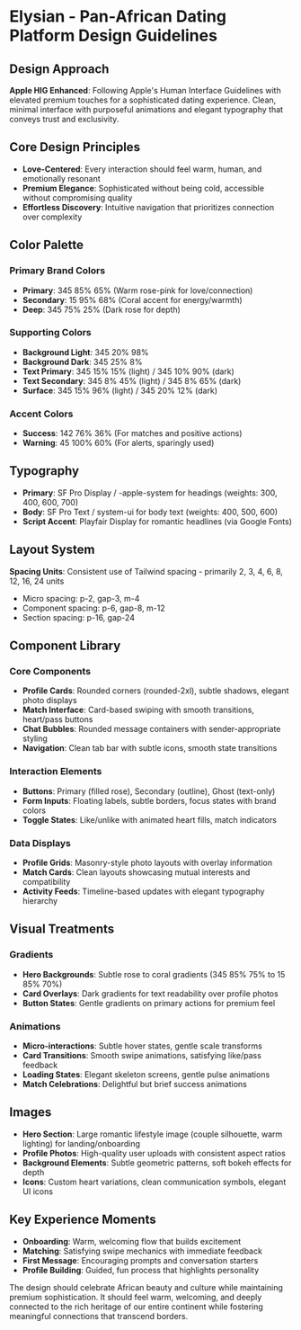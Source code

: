 # Elysian - Pan-African Dating Platform Design Guidelines

## Design Approach
**Apple HIG Enhanced**: Following Apple's Human Interface Guidelines with elevated premium touches for a sophisticated dating experience. Clean, minimal interface with purposeful animations and elegant typography that conveys trust and exclusivity.

## Core Design Principles
- **Love-Centered**: Every interaction should feel warm, human, and emotionally resonant
- **Premium Elegance**: Sophisticated without being cold, accessible without compromising quality  
- **Effortless Discovery**: Intuitive navigation that prioritizes connection over complexity

## Color Palette

### Primary Brand Colors
- **Primary**: 345 85% 65% (Warm rose-pink for love/connection)
- **Secondary**: 15 95% 68% (Coral accent for energy/warmth)
- **Deep**: 345 75% 25% (Dark rose for depth)

### Supporting Colors  
- **Background Light**: 345 20% 98%
- **Background Dark**: 345 25% 8%
- **Text Primary**: 345 15% 15% (light) / 345 10% 90% (dark)
- **Text Secondary**: 345 8% 45% (light) / 345 8% 65% (dark)
- **Surface**: 345 15% 96% (light) / 345 20% 12% (dark)

### Accent Colors
- **Success**: 142 76% 36% (For matches and positive actions)
- **Warning**: 45 100% 60% (For alerts, sparingly used)

## Typography
- **Primary**: SF Pro Display / -apple-system for headings (weights: 300, 400, 600, 700)
- **Body**: SF Pro Text / system-ui for body text (weights: 400, 500, 600)
- **Script Accent**: Playfair Display for romantic headlines (via Google Fonts)

## Layout System
**Spacing Units**: Consistent use of Tailwind spacing - primarily 2, 3, 4, 6, 8, 12, 16, 24 units
- Micro spacing: p-2, gap-3, m-4
- Component spacing: p-6, gap-8, m-12  
- Section spacing: p-16, gap-24

## Component Library

### Core Components
- **Profile Cards**: Rounded corners (rounded-2xl), subtle shadows, elegant photo displays
- **Match Interface**: Card-based swiping with smooth transitions, heart/pass buttons
- **Chat Bubbles**: Rounded message containers with sender-appropriate styling
- **Navigation**: Clean tab bar with subtle icons, smooth state transitions

### Interaction Elements
- **Buttons**: Primary (filled rose), Secondary (outline), Ghost (text-only)
- **Form Inputs**: Floating labels, subtle borders, focus states with brand colors
- **Toggle States**: Like/unlike with animated heart fills, match indicators

### Data Displays
- **Profile Grids**: Masonry-style photo layouts with overlay information
- **Match Cards**: Clean layouts showcasing mutual interests and compatibility
- **Activity Feeds**: Timeline-based updates with elegant typography hierarchy

## Visual Treatments

### Gradients
- **Hero Backgrounds**: Subtle rose to coral gradients (345 85% 75% to 15 85% 70%)
- **Card Overlays**: Dark gradients for text readability over profile photos
- **Button States**: Gentle gradients on primary actions for premium feel

### Animations
- **Micro-interactions**: Subtle hover states, gentle scale transforms
- **Card Transitions**: Smooth swipe animations, satisfying like/pass feedback  
- **Loading States**: Elegant skeleton screens, gentle pulse animations
- **Match Celebrations**: Delightful but brief success animations

## Images
- **Hero Section**: Large romantic lifestyle image (couple silhouette, warm lighting) for landing/onboarding
- **Profile Photos**: High-quality user uploads with consistent aspect ratios
- **Background Elements**: Subtle geometric patterns, soft bokeh effects for depth
- **Icons**: Custom heart variations, clean communication symbols, elegant UI icons

## Key Experience Moments
- **Onboarding**: Warm, welcoming flow that builds excitement
- **Matching**: Satisfying swipe mechanics with immediate feedback
- **First Message**: Encouraging prompts and conversation starters
- **Profile Building**: Guided, fun process that highlights personality

The design should celebrate African beauty and culture while maintaining premium sophistication. It should feel warm, welcoming, and deeply connected to the rich heritage of our entire continent while fostering meaningful connections that transcend borders.